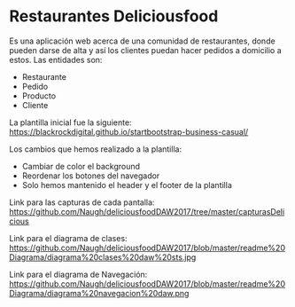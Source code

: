 # Restaurantes Deliciousfood
Es una aplicación web acerca de una comunidad de restaurantes, donde pueden darse de alta y así los clientes puedan hacer pedidos a domicilio a estos. Las entidades son:
* Restaurante
* Pedido
* Producto 
* Cliente

La plantilla inicial fue la siguiente: https://blackrockdigital.github.io/startbootstrap-business-casual/

Los cambios que hemos realizado a la plantilla:
* Cambiar de color el background
* Reordenar los botones del navegador
* Solo hemos mantenido el header y el footer de la plantilla


Link para las capturas de cada pantalla: https://github.com/Naugh/deliciousfoodDAW2017/tree/master/capturasDelicious

Link para el diagrama de clases: https://github.com/Naugh/deliciousfoodDAW2017/blob/master/readme%20Diagrama/diagrama%20clases%20daw%20sts.jpg

Link para el diagrama de Navegación:
https://github.com/Naugh/deliciousfoodDAW2017/blob/master/readme%20Diagrama/diagrama%20navegacion%20daw.png
